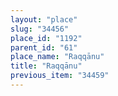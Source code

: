 ```yaml
---
layout: "place"
slug: "34456"
place_id: "1192"
parent_id: "61"
place_name: "Raqqānu"
title: "Raqqānu"
previous_item: "34459"
---
```

